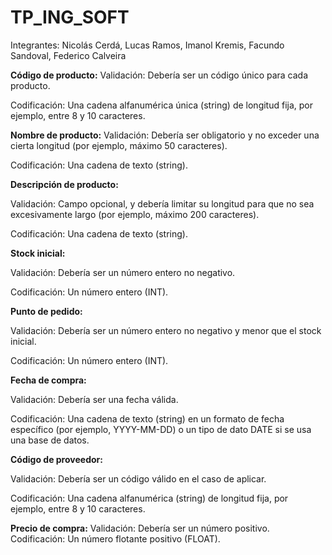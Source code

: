 # TP_ING_SOFT

Integrantes: Nicolás Cerdá, Lucas Ramos, Imanol Kremis, Facundo Sandoval, Federico Calveira

**Código de producto:**
Validación: Debería ser un código único para cada producto.

Codificación: Una cadena alfanumérica única (string) de longitud fija, por ejemplo, entre 8 y 10 caracteres.


**Nombre de producto:**
Validación: Debería ser obligatorio y no exceder una cierta longitud (por ejemplo, máximo 50 caracteres).

Codificación: Una cadena de texto (string).


**Descripción de producto:**

Validación: Campo opcional, y debería limitar su longitud para que no sea excesivamente largo (por ejemplo, máximo 200 caracteres).

Codificación: Una cadena de texto (string).


**Stock inicial:**

Validación: Debería ser un número entero no negativo.

Codificación: Un número entero (INT).


**Punto de pedido:**

Validación: Debería ser un número entero no negativo y menor que el stock inicial.

Codificación: Un número entero (INT).


**Fecha de compra:**

Validación: Debería ser una fecha válida.

Codificación: Una cadena de texto (string) en un formato de fecha específico (por ejemplo, YYYY-MM-DD) o un tipo de dato DATE si se usa una base de datos.


**Código de proveedor:**

Validación: Debería ser un código válido en el caso de aplicar.

Codificación: Una cadena alfanumérica (string) de longitud fija, por ejemplo, entre 8 y 10 caracteres.


**Precio de compra:**
Validación: Debería ser un número positivo.
Codificación: Un número flotante positivo (FLOAT).
